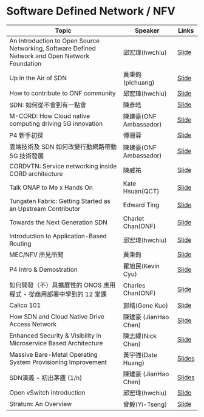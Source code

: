 # Software Defined Network / NFV

| Topic       | Speaker        | Links |
|-------------|----------------|--------------|
| An Introduction to Open Source Networking, Software Defined Network and Open Network Foundation | 邱宏瑋(hwchiu) | [Slide](https://speakerdeck.com/hwchiu/an-introduction-of-open-source-networking-sdn-and-onf) |
| Up in the Air of SDN | 黃秉鈞(pichuang)| [Slide](https://speakerdeck.com/pichuang/up-in-the-air-of-sdn) |
| How to contribute to ONF community | 邱宏瑋(hwchiu) | [Slide](https://speakerdeck.com/hwchiu/how-to-join-the-onf-community)|
| SDN: 如何從不會到有一點會 | 陳彥皓 | [Slide](https://www.slideshare.net/ssuser5b95bc/sdn-95313524)|
| M-CORD: How Cloud native computing driving 5G innovation | 陳建豪(ONF Ambassador) | [Slide](https://www.slideshare.net/JianHaoChen1/mcord-cloudnative)|
| P4 新手初探 | 傅珊蓉 | [Slide](https://speakerdeck.com/sufuf3/p4intro)|
| 雲端技術及 SDN 如何改變行動網路帶動 5G 技術發展 | 陳建豪(ONF Ambassador) | [Slide](https://www.slideshare.net/JianHaoChen1/cloud-native-driving-5g-coscup)|
| CORDVTN: Service networking inside CORD architecture | 陳威祐 | [Slide](https://www.slideshare.net/aweimeow/)|
| Talk ONAP to Me x Hands On | Kate Hsuan(QCT) | [Slide](https://drive.google.com/file/d/1EQgYFDVJLp85f5BJrp-oEHv7a7gxD_Ty/view?usp=sharing) |
| Tungsten Fabric: Getting Started as an Upstream Contributor | Edward Ting | [Slide](https://speakerdeck.com/pichuang/getting-started-as-an-upstream-contributior)|
| Towards the Next Generation SDN | Charlet Chan(ONF) | [Slide](https://docs.google.com/presentation/d/1iiSDf_581TVfi0hZXANa-k1gPIg4DNJfsoyEdX3s3bA/edit?usp=drive_openhttps://drive.google.com/open?id=1iiSDf_581TVfi0hZXANa-k1gPIg4DNJfsoyEdX3s3bAouid=0)|
| Introduction to Application-Based Routing | 邱宏瑋(hwchiu) | [Slide](https://www.slideshare.net/hongweiqiu/applicationbased-routing)|
| MEC/NFV 所見所聞 | 黃秉鈞 | [Slide](https://speakerdeck.com/pichuang/nfv-20181208)|
| P4 Intro & Demostration | 瞿旭民(Kevin Cyu) | [Slide](https://docs.google.com/presentation/d/1xHhrrWzsu3SawG2Zf1nZWs3_l3zHLWch9q04C1B4nog/edit?usp=sharing)|
| 如何開發（不）具擴展性的 ONOS 應用程式 - 從商用部署中學到的 12 堂課 | Charles Chan(ONF) | [Slide](https://docs.google.com/presentation/d/1gvaberjdfZco7MwAxnrWp2TomeLURs-8vBS5aQHODiU/edit)|
| Calico 101 | 郭靖(Gene Kuo) | [Slide](https://docs.google.com/presentation/d/1faHJcIsg6rJSZ4RkEqJQtdG_MTlnHMcwtMOnMSfv4Us/edit?usp=sharing)|
| How SDN and Cloud Native Drive Access Network | 陳建豪 (JianHao Chen) | [Slide](https://www.slideshare.net/JianHaoChen1/telco-access-network-with-sdn) |
| Enhanced Security & Visibility in Microservice Based Architecture | 陳志緯(Nick Chen) | [Slide](https://speakerdeck.com/pichuang/enhanced-security-and-visibility-in-microservice-based-architecture) |
| Massive Bare-Metal Operating System Provisioning Improvement |  黃宇強(Date Huang)| [Slides](https://docs.google.com/presentation/d/10CPDuAd8EfPcuKAZ-f2GYnvsMwTtOzaIl_3MizAJMMA/edit?usp=sharing) |
| SDN演義 - 初出茅廬 (1/n) | 陳建豪 (JianHao Chen) | [Slides](https://drive.google.com/file/d/1aYUoVzlJi-LgNnFFfWbpMzFtmQpyf3B1/view?usp=sharing) |
| Open vSwitch introduction | 邱宏瑋(hwchiu) | [Slide](https://www.slideshare.net/hongweiqiu/open-vswitch-introduction) | 
| Stratum: An Overview | 曾毅(Yi-Tseng) | [Slide](https://docs.google.com/presentation/d/12QmbQccq9VOjom1HQRCqJFXb8ZFw02zaKQAm4Nu1ltw/edit?usp=sharing) |
